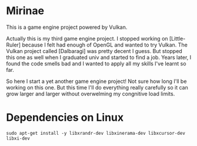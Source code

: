 # Mirinae

This is a game engine project powered by Vulkan.

Actually this is my third game engine project.
I stopped working on [Little-Ruler] because I felt had enough of OpenGL and wanted to try Vulkan.
The Vulkan project called [Dalbaragi] was pretty decent I guess.
But stopped this one as well when I graduated univ and started to find a job.
Years later, I found the code smells bad and I wanted to apply all my skills I've learnt so far.

So here I start a yet another game engine project!
Not sure how long I'll be working on this one.
But this time I'll do everything really carefully so it can grow larger and larger without overwelming my congnitive load limits.

# Dependencies on Linux

```
sudo apt-get install -y libxrandr-dev libxinerama-dev libxcursor-dev libxi-dev
```
